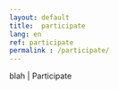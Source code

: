 ```yaml
---
layout: default
title:  participate
lang: en
ref: participate
permalink : /participate/
---
```





 blah | Participate
